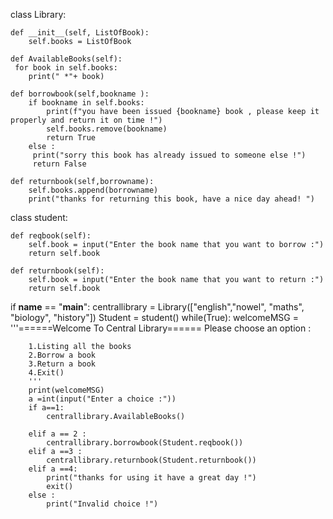 class Library:
    
    def __init__(self, ListOfBook):
        self.books = ListOfBook

    def AvailableBooks(self):
     for book in self.books:
        print(" *"+ book)

    def borrowbook(self,bookname ):
        if bookname in self.books:
            print(f"you have been issued {bookname} book , please keep it properly and return it on time !")
            self.books.remove(bookname)
            return True        
        else :
         print("sorry this book has already issued to someone else !") 
         return False
         
    def returnbook(self,borrowname):
        self.books.append(borrowname)
        print("thanks for returning this book, have a nice day ahead! ")

class student:

    def reqbook(self):
        self.book = input("Enter the book name that you want to borrow :")
        return self.book

    def returnbook(self):
        self.book = input("Enter the book name that you want to return :")
        return self.book    

if __name__ == "__main__":
    centrallibrary = Library(["english","nowel", "maths", "biology", "history"]) 
    Student = student()
    while(True):
        welcomeMSG = '''======Welcome To  Central Library======
        Please choose an option :

        1.Listing all the books
        2.Borrow a book
        3.Return a book 
        4.Exit()        
        '''
        print(welcomeMSG)
        a =int(input("Enter a choice :"))
        if a==1:
            centrallibrary.AvailableBooks()

        elif a == 2 :
            centrallibrary.borrowbook(Student.reqbook())
        elif a ==3 :
            centrallibrary.returnbook(Student.returnbook())
        elif a ==4:
            print("thanks for using it have a great day !")
            exit()
        else :
            print("Invalid choice !")
